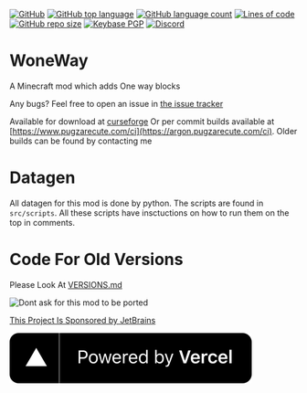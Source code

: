 [![GitHub](https://img.shields.io/github/license/PugsMods/WoneWay?label=License%3A&style=for-the-badge)](https://github.com/PugsMods/WoneWay)
[![GitHub top language](https://img.shields.io/github/languages/top/PugsMods/WoneWay?style=for-the-badge)](https://github.com/PugsMods/WoneWay)
[![GitHub language count](https://img.shields.io/github/languages/count/PugsMods/WoneWay?style=for-the-badge)](https://github.com/PugsMods/WoneWay)
[![Lines of code](https://img.shields.io/tokei/lines/github.com/PugsMods/WoneWay?label=Lines%20Of%20Code%3A&style=for-the-badge)](https://github.com/PugsMods/WoneWay)
[![GitHub repo size](https://img.shields.io/github/repo-size/PugsMods/WoneWay?style=for-the-badge)](https://github.com/PugsMods/WoneWay)
[![Keybase PGP](https://img.shields.io/keybase/pgp/pugzarecute?style=for-the-badge)](https://keybase.io/pugzarecute)
[![Discord](https://img.shields.io/discord/773211530413867028?label=Discord%3A&style=for-the-badge)](https://discord.gg/geNRqMu5XW)

# WoneWay 

A Minecraft mod which adds One way blocks

Any bugs? Feel free to open an issue in [the issue tracker](https://github.com/PugsMods/WoneWay/issues)

Available for download at [curseforge](https://www.curseforge.com/minecraft/mc-mods/woneway) Or per commit builds available at [https://www.pugzarecute.com/ci](https://argon.pugzarecute.com/ci). Older builds can be found by contacting me

# Datagen

All datagen for this mod is done by python. The scripts are found in `src/scripts`. All these scripts have insctuctions
on how to run them on the top in comments.

# Code For Old Versions

Please Look At [VERSIONS.md](VERSIONS.md)

<img src="https://pugzarecute.com/img/NoPort.png" width="75%" alt="Dont ask for this mod to be ported">

[This Project Is Sponsored by JetBrains](https://jetbrains.com/)

[![Vercel](img/vercel.svg)](https://vercel.com/?utm_source=pugsmods&utm_campaign=oss)
